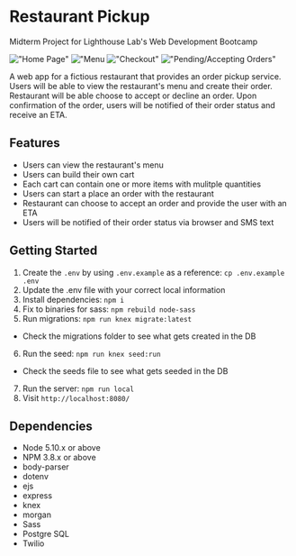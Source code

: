 # Restaurant Pickup
Midterm Project for Lighthouse Lab's Web Development Bootcamp

!["Home Page"]()
!["Menu]()
!["Checkout"]()
!["Pending/Accepting Orders"]()

A web app for a fictious restaurant that provides an order pickup service. Users will be able to view the restaurant's menu and create their order. Restaurant will be able choose to accept or decline an order. Upon confirmation of the order, users will be notified of their order status and receive an ETA.

## Features
- Users can view the restaurant's menu
- Users can build their own cart
- Each cart can contain one or more items with mulitple quantities
- Users can start a place an order with the restaurant
- Restaurant can choose to accept an order and provide the user with an ETA
- Users will be notified of their order status via browser and SMS text

## Getting Started

1. Create the `.env` by using `.env.example` as a reference: `cp .env.example .env`
2. Update the .env file with your correct local information
3. Install dependencies: `npm i`
4. Fix to binaries for sass: `npm rebuild node-sass`
5. Run migrations: `npm run knex migrate:latest`
  - Check the migrations folder to see what gets created in the DB
6. Run the seed: `npm run knex seed:run`
  - Check the seeds file to see what gets seeded in the DB
7. Run the server: `npm run local`
8. Visit `http://localhost:8080/`

## Dependencies

- Node 5.10.x or above
- NPM 3.8.x or above
- body-parser
- dotenv
- ejs
- express
- knex
- morgan
- Sass
- Postgre SQL
- Twilio